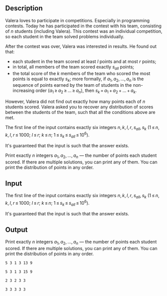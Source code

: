 ## Description

<div><p>Valera loves to participate in competitions. Especially in programming contests. Today he has participated in the contest with his team, consisting of <span class="tex-span"><i>n</i></span> students (including Valera). This contest was an individual competition, so each student in the team solved problems individually.</p><p>After the contest was over, Valera was interested in results. He found out that:</p><ul> <li> each student in the team scored at least <span class="tex-span"><i>l</i></span> points and at most <span class="tex-span"><i>r</i></span> points; </li><li> in total, all members of the team scored exactly <span class="tex-span"><i>s</i><sub class="lower-index"><i>all</i></sub></span> points; </li><li> the total score of the <span class="tex-span"><i>k</i></span> members of the team who scored the most points is equal to exactly <span class="tex-span"><i>s</i><sub class="lower-index"><i>k</i></sub></span>; more formally, if <span class="tex-span"><i>a</i><sub class="lower-index">1</sub>, <i>a</i><sub class="lower-index">2</sub>, ..., <i>a</i><sub class="lower-index"><i>n</i></sub></span> is the sequence of points earned by the team of students in the non-increasing order <span class="tex-span">(<i>a</i><sub class="lower-index">1</sub> ≥ <i>a</i><sub class="lower-index">2</sub> ≥ ... ≥ <i>a</i><sub class="lower-index"><i>n</i></sub>)</span>, then <span class="tex-span"><i>s</i><sub class="lower-index"><i>k</i></sub> = <i>a</i><sub class="lower-index">1</sub> + <i>a</i><sub class="lower-index">2</sub> + ... + <i>a</i><sub class="lower-index"><i>k</i></sub></span>. </li></ul><p>However, Valera did not find out exactly how many points each of <span class="tex-span"><i>n</i></span> students scored. Valera asked you to recover any distribution of scores between the students of the team, such that all the conditions above are met.</p></div><div class="input-specification"><p>The first line of the input contains exactly six integers <span class="tex-span"><i>n</i>, <i>k</i>, <i>l</i>, <i>r</i>, <i>s</i><sub class="lower-index"><i>all</i></sub>, <i>s</i><sub class="lower-index"><i>k</i></sub></span> (<span class="tex-span">1 ≤ <i>n</i>, <i>k</i>, <i>l</i>, <i>r</i> ≤ 1000</span>; <span class="tex-span"><i>l</i> ≤ <i>r</i></span>; <span class="tex-span"><i>k</i> ≤ <i>n</i></span>; <span class="tex-span">1 ≤ <i>s</i><sub class="lower-index"><i>k</i></sub> ≤ <i>s</i><sub class="lower-index"><i>all</i></sub> ≤ 10<sup class="upper-index">6</sup></span>).</p><p>It's guaranteed that the input is such that the answer exists.</p></div><div class="output-specification"><p>Print exactly <span class="tex-span"><i>n</i></span> integers <span class="tex-span"><i>a</i><sub class="lower-index">1</sub>, <i>a</i><sub class="lower-index">2</sub>, ..., <i>a</i><sub class="lower-index"><i>n</i></sub></span> — the number of points each student scored. If there are multiple solutions, you can print any of them. You can print the distribution of points in any order. </p></div>

## Input

<p>The first line of the input contains exactly six integers <span class="tex-span"><i>n</i>, <i>k</i>, <i>l</i>, <i>r</i>, <i>s</i><sub class="lower-index"><i>all</i></sub>, <i>s</i><sub class="lower-index"><i>k</i></sub></span> (<span class="tex-span">1 ≤ <i>n</i>, <i>k</i>, <i>l</i>, <i>r</i> ≤ 1000</span>; <span class="tex-span"><i>l</i> ≤ <i>r</i></span>; <span class="tex-span"><i>k</i> ≤ <i>n</i></span>; <span class="tex-span">1 ≤ <i>s</i><sub class="lower-index"><i>k</i></sub> ≤ <i>s</i><sub class="lower-index"><i>all</i></sub> ≤ 10<sup class="upper-index">6</sup></span>).</p><p>It's guaranteed that the input is such that the answer exists.</p>

## Output

<p>Print exactly <span class="tex-span"><i>n</i></span> integers <span class="tex-span"><i>a</i><sub class="lower-index">1</sub>, <i>a</i><sub class="lower-index">2</sub>, ..., <i>a</i><sub class="lower-index"><i>n</i></sub></span> — the number of points each student scored. If there are multiple solutions, you can print any of them. You can print the distribution of points in any order. </p>





```input1
5 3 1 3 13 9

```




```input2
5 3 1 3 15 9

```




```output1
2 3 2 3 3
```




```output2
3 3 3 3 3
```


